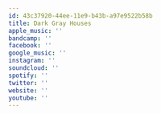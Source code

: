 ```yaml
---
id: 43c37920-44ee-11e9-b43b-a97e9522b58b
title: Dark Gray Houses
apple_music: ''
bandcamp: ''
facebook: ''
google_music: ''
instagram: ''
soundcloud: ''
spotify: ''
twitter: ''
website: ''
youtube: ''
---
```

